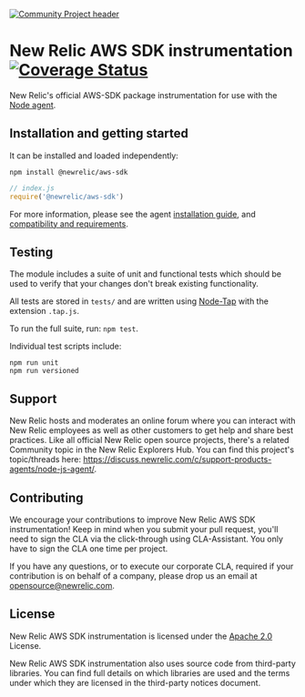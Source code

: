 [![Community Project header](https://github.com/newrelic/opensource-website/raw/master/src/images/categories/Community_Project.png)](https://opensource.newrelic.com/oss-category/#community-project)

# New Relic AWS SDK instrumentation [![Coverage Status][1]][2]
New Relic's official AWS-SDK package instrumentation for use with the
[Node agent](https://github.com/newrelic/node-newrelic).

## Installation and getting started
It can be installed and loaded independently:

```
npm install @newrelic/aws-sdk
```
```js
// index.js
require('@newrelic/aws-sdk')
```

For more information, please see the agent [installation guide][3], and
[compatibility and requirements][4].

## Testing
The module includes a suite of unit and functional tests which should be used to
verify that your changes don't break existing functionality.

All tests are stored in `tests/` and are written using
[Node-Tap](https://www.npmjs.com/package/tap) with the extension `.tap.js`.

To run the full suite, run: `npm test`.

Individual test scripts include:

```
npm run unit
npm run versioned
```

## Support
New Relic hosts and moderates an online forum where you can interact with New Relic employees as well as other customers to get help and share best practices. Like all official New Relic open source projects, there's a related Community topic in the New Relic Explorers Hub. You can find this project's topic/threads here: https://discuss.newrelic.com/c/support-products-agents/node-js-agent/.

## Contributing
We encourage your contributions to improve New Relic AWS SDK instrumentation! Keep in mind when you submit your pull request, you'll need to sign the CLA via the click-through using CLA-Assistant. You only have to sign the CLA one time per project.

If you have any questions, or to execute our corporate CLA, required if your contribution is on behalf of a company, please drop us an email at opensource@newrelic.com.

## License
New Relic AWS SDK instrumentation is licensed under the [Apache 2.0](http://apache.org/licenses/LICENSE-2.0.txt) License.

New Relic AWS SDK instrumentation also uses source code from third-party libraries. You can find full details on which libraries are used and the terms under which they are licensed in the third-party notices document.

[1]: https://coveralls.io/repos/github/newrelic/node-newrelic-aws-sdk/badge.svg?branch=master
[2]: https://coveralls.io/github/newrelic/node-newrelic-aws-sdk?branch=master
[3]: https://docs.newrelic.com/docs/agents/nodejs-agent/installation-configuration/install-nodejs-agent
[4]: https://docs.newrelic.com/docs/agents/nodejs-agent/getting-started/compatibility-requirements-nodejs-agent
